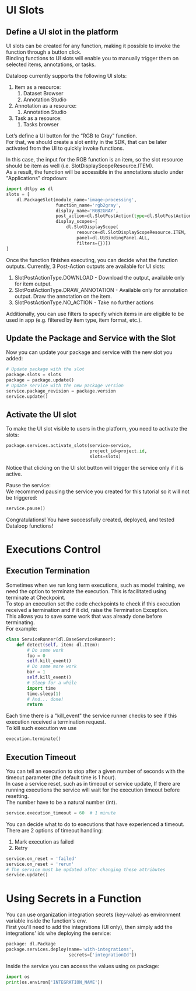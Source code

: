 # UI Slots  
## Define a UI slot in the platform  
UI slots can be created for any function, making it possible to invoke the function through a button click.  
Binding functions to UI slots will enable you to manually trigger them on selected items, annotations, or tasks.  
  
Dataloop currently supports the following UI slots:  
1. Item as a resource:  
    1. Dataset Browser  
    2. Annotation Studio  
2. Annotation as a resource:  
    1. Annotation Studio  
3. Task as a resource:  
    1. Tasks browser  
  
Let’s define a UI button for the “RGB to Gray” function.  
For that, we should create a slot entity in the SDK, that can be later activated from the UI to quickly invoke functions.  
  
In this case, the input for the RGB function is an item, so the slot resource should be item as well (i.e. SlotDisplayScopeResource.ITEM).  
As a result, the function will be accessible in the annotations studio under "Applications" dropdown:  
  

```python
import dtlpy as dl
slots = [
    dl.PackageSlot(module_name='image-processing',
                   function_name='rgb2gray',
                   display_name='RGB2GRAY',
                   post_action=dl.SlotPostAction(type=dl.SlotPostActionType.NO_ACTION),
                   display_scopes=[
                       dl.SlotDisplayScope(
                           resource=dl.SlotDisplayScopeResource.ITEM,
                           panel=dl.UiBindingPanel.ALL,
                           filters={})])
]
```
Once the function finishes executing, you can decide what the function outputs. Currently, 3 Post-Action outputs are available for UI slots:  
1. SlotPostActionType.DOWNLOAD - Download the output, available only for item output.  
2. SlotPostActionType.DRAW_ANNOTATION - Available only for annotation output. Draw the annotation on the item.  
3. SlotPostActionType.NO_ACTION - Take no further actions  
  
Additionally, you can use filters to specify which items in are eligible to be used in app (e.g. filtered by item type, item format, etc.).  
  
## Update the Package and Service with the Slot  
  
Now you can update your package and service with the new slot you added:  
  

```python
# Update package with the slot
package.slots = slots
package = package.update()
# Update service with the new package version
service.package_revision = package.version
service.update()
```
## Activate the UI slot  
  
To make the UI slot visible to users in the platform, you need to activate the slots:  
  

```python
package.services.activate_slots(service=service,
                                project_id=project.id,
                                slots=slots)
```
Notice that clicking on the UI slot button will trigger the service only if it is active.  
  
Pause the service:  
We recommend pausing the service you created for this tutorial so it will not be triggered:  
  

```python
service.pause()
```
Congratulations! You have successfully created, deployed, and tested Dataloop functions!  
  
# Executions Control  
## Execution Termination  
Sometimes when we run long term executions, such as model training, we need the option to terminate the execution. This is facilitated using terminate at Checkpoint.  
To stop an execution set the code checkpoints to check if this execution received a termination and if it did, raise the Termination Exception.  
This allows you to save some work that was already done before terminating.  
For example:  

```python
class ServiceRunner(dl.BaseServiceRunner):
    def detect(self, item: dl.Item):
        # Do some work
        foo = 0
        self.kill_event()
        # Do some more work
        bar = 1
        self.kill_event()
        # Sleep for a while
        import time
        time.sleep(1)
        # And... done!
        return
```
Each time there is a "kill_event" the service runner checks to see if this execution received a termination request.  
To kill such execution we use  

```python
execution.terminate()
```
## Execution Timeout  
You can tell an execution to stop after a given number of seconds with the timeout parameter (the default time is 1 hour).  
In case a service reset, such as in timeout or service update, If there are running executions the service will wait for the execution timeout before resetting.  
The number have to be a natural number (int).  

```python
service.execution_timeout = 60  # 1 minute
```
You can decide what to do to executions that have experienced a timeout. There are 2 options of timeout handling:  
1. Mark execution as failed  
2. Retry  

```python
service.on_reset = 'failed'
service.on_reset = 'rerun'
# The service must be updated after changing these attributes
service.update()
```
# Using Secrets in a Function  
You can use organization integration secrets (key-value) as environment variable inside the function's env.  
First you'll need to add the integrations (UI only), then simply add the integrations' ids whe deploying the service:  

```python
package: dl.Package
package.services.deploy(name='with-integrations',
                        secrets=['integrationId'])
```
Inside the service you can access the values using os package:  

```python
import os
print(os.environ['INTEGRATION_NAME'])
```
